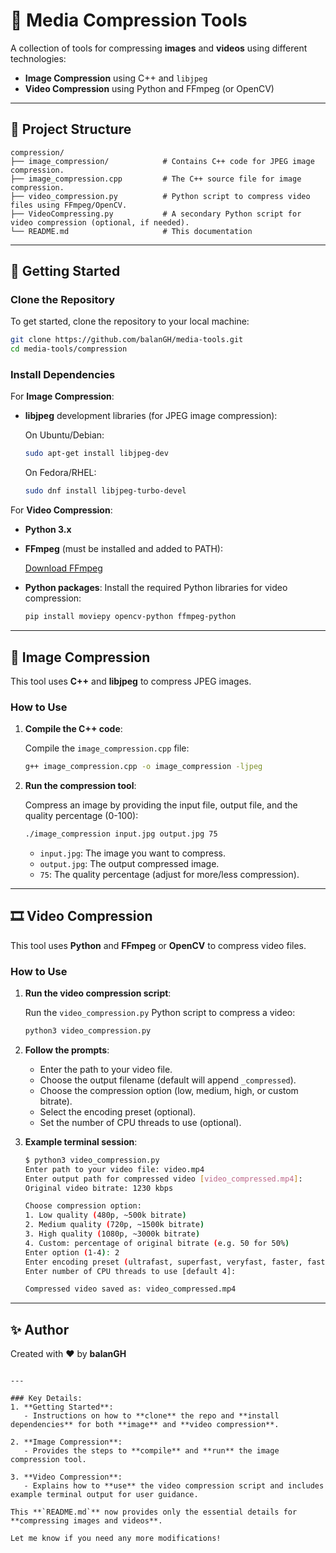 # 🎥 Media Compression Tools

A collection of tools for compressing **images** and **videos** using different technologies:

- **Image Compression** using C++ and `libjpeg`
- **Video Compression** using Python and FFmpeg (or OpenCV)

---

## 📁 Project Structure

```plaintext
compression/
├── image_compression/            # Contains C++ code for JPEG image compression.
├── image_compression.cpp         # The C++ source file for image compression.
├── video_compression.py          # Python script to compress video files using FFmpeg/OpenCV.
├── VideoCompressing.py           # A secondary Python script for video compression (optional, if needed).
└── README.md                     # This documentation
````

---

## 🚀 Getting Started

### Clone the Repository

To get started, clone the repository to your local machine:

```bash
git clone https://github.com/balanGH/media-tools.git
cd media-tools/compression
```

### Install Dependencies

For **Image Compression**:

* **libjpeg** development libraries (for JPEG image compression):

  On Ubuntu/Debian:

  ```bash
  sudo apt-get install libjpeg-dev
  ```

  On Fedora/RHEL:

  ```bash
  sudo dnf install libjpeg-turbo-devel
  ```

For **Video Compression**:

* **Python 3.x**

* **FFmpeg** (must be installed and added to PATH):

  [Download FFmpeg](https://ffmpeg.org/download.html)

* **Python packages**:
  Install the required Python libraries for video compression:

  ```bash
  pip install moviepy opencv-python ffmpeg-python
  ```

---

## 📸 Image Compression

This tool uses **C++** and **libjpeg** to compress JPEG images.

### How to Use

1. **Compile the C++ code**:

   Compile the `image_compression.cpp` file:

   ```bash
   g++ image_compression.cpp -o image_compression -ljpeg
   ```

2. **Run the compression tool**:

   Compress an image by providing the input file, output file, and the quality percentage (0-100):

   ```bash
   ./image_compression input.jpg output.jpg 75
   ```

   * `input.jpg`: The image you want to compress.
   * `output.jpg`: The output compressed image.
   * `75`: The quality percentage (adjust for more/less compression).

---

## 🎞 Video Compression

This tool uses **Python** and **FFmpeg** or **OpenCV** to compress video files.

### How to Use

1. **Run the video compression script**:

   Run the `video_compression.py` Python script to compress a video:

   ```bash
   python3 video_compression.py
   ```

2. **Follow the prompts**:

   * Enter the path to your video file.
   * Choose the output filename (default will append `_compressed`).
   * Choose the compression option (low, medium, high, or custom bitrate).
   * Select the encoding preset (optional).
   * Set the number of CPU threads to use (optional).

3. **Example terminal session**:

   ```bash
   $ python3 video_compression.py
   Enter path to your video file: video.mp4
   Enter output path for compressed video [video_compressed.mp4]: 
   Original video bitrate: 1230 kbps

   Choose compression option:
   1. Low quality (480p, ~500k bitrate)
   2. Medium quality (720p, ~1500k bitrate)
   3. High quality (1080p, ~3000k bitrate)
   4. Custom: percentage of original bitrate (e.g. 50 for 50%)
   Enter option (1-4): 2
   Enter encoding preset (ultrafast, superfast, veryfast, faster, fast, medium, slow, slower, veryslow) [default medium]: fast
   Enter number of CPU threads to use [default 4]: 

   Compressed video saved as: video_compressed.mp4
   ```

---

## ✨ Author

Created with ❤️ by **balanGH**

```

---

### Key Details:
1. **Getting Started**:
   - Instructions on how to **clone** the repo and **install dependencies** for both **image** and **video compression**.
  
2. **Image Compression**:
   - Provides the steps to **compile** and **run** the image compression tool.
  
3. **Video Compression**:
   - Explains how to **use** the video compression script and includes example terminal output for user guidance.

This **`README.md`** now provides only the essential details for **compressing images and videos**.

Let me know if you need any more modifications!
```
